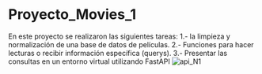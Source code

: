 # Proyecto_Movies_1
En este proyecto se realizaron las siguientes tareas: 1.- la limpieza y normalización de una base de datos de películas. 2.- Funciones para hacer lecturas o recibir información específica (querys). 3.- Presentar las consultas en un entorno virtual utilizando FastAPI
![api_N1](https://github.com/RodoArellano/Proyecto_Movies_1/assets/125421658/9e67d1fb-183a-4ac3-90e4-e7a5dbf7509d)
